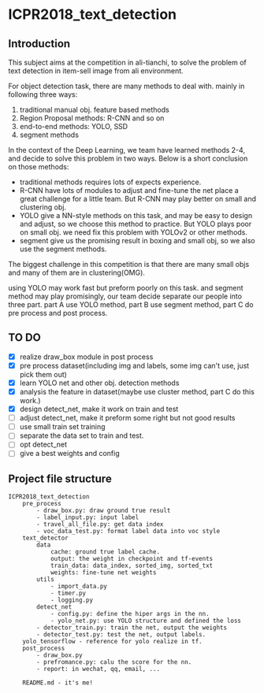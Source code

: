 # ICPR2018_text_detection

## Introduction
This subject aims at the competition in ali-tianchi, to solve the problem of text detection in item-sell image from ali environment.

For object detection task, there are many methods to deal with. mainly in following three ways:

1. traditional manual obj. feature based methods
2. Region Proposal methods: R-CNN and so on
3. end-to-end methods: YOLO, SSD 
4. segment methods

In the context of the Deep Learning, we team have learned methods 2-4, and decide to solve this problem in two ways. Below is a short conclusion on those methods:

- traditional methods requires lots of expects experience. 
- R-CNN have lots of modules to adjust and fine-tune the net place a great challenge for a little team. But R-CNN may play better on small and clustering obj.
- YOLO give a NN-style methods on this task, and may be easy to design and adjust, so we choose this method to practice. But YOLO plays poor on small obj. we need fix this problem with YOLOv2 or other methods.
- segment give us the promising result in boxing and small obj, so we also use the segment methods.

The biggest challenge in this competition is that there are many small objs and many of them are in clustering(OMG).

using YOLO may work fast but preform poorly on this task. and segment method may play promisingly, our team decide separate our people into three part. part A use YOLO method, part B use segment method, part C do pre process and post process.

## TO DO
- [x] realize draw_box module in post process
- [x] pre process dataset(including img and labels, some img can't use, just pick them out)
- [x] learn YOLO net and other obj. detection methods
- [x] analysis the feature in dataset(maybe use cluster method, part C do this work.) 
- [x] design detect_net, make it work on train and test
- [ ] adjust detect_net, make it preform some right but not good results
- [ ] use small train set training
- [ ] separate the data set to train and test.
- [ ] opt detect_net
- [ ] give a best weights and config

## Project file structure

```
ICPR2018_text_detection
	pre_process
		- draw_box.py: draw ground true result
		- label_input.py: input label 
		- travel_all_file.py: get data index
		- voc_data_test.py: format label data into voc style
	text_detector
		data
			cache: ground true label cache.
			output: the weight in checkpoint and tf-events
			train_data: data_index, sorted_img, sorted_txt
			weights: fine-tune net weights
		utils
			- import_data.py
			- timer.py
			- logging.py
		detect_net
			- config.py: define the hiper args in the nn.
			- yolo_net.py: use YOLO structure and defined the loss
		- detector_train.py: train the net, output the weights
		- detector_test.py: test the net, output labels.
	yolo_tensorflow - reference for yolo realize in tf.
	post_process
		- draw_box.py
		- prefromance.py: calu the score for the nn.
		- report: in wechat, qq, email, ...
		
	README.md - it's me!
```

